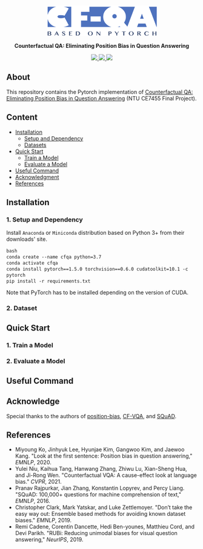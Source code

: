 <br />
<p align="center">
  <img src="img/cfqa_logo.png" alt="logo" width="290" height="80">

  <p align="center">
  <strong>Counterfactual QA: Eliminating Position Bias in Question Answering</strong>
  </p>
</p>

<p align="center">
  <a href="">
    <img src="https://img.shields.io/badge/Paper-%F0%9F%93%83-blue">
  </a>
  <a href="">
    <img src="https://img.shields.io/badge/Slide-%F0%9F%8E%AC-green">
  </a>
  <a href="">
    <img src="https://img.shields.io/badge/%E4%B8%AD%E8%AF%91%E7%89%88-%F0%9F%90%BC-red">
  </a>
</p>

## About
This repository contains the Pytorch implementation of <a href="">Counterfactual QA: Eliminating Position Bias in Question Answering</a> (NTU CE7455 Final Project).

## Content

* [Installation](#installation)
    * [Setup and Dependency](#1-setup-and-dependencies)
    * [Datasets](#2-download-datasets)
* [Quick Start](#quick-start)
    * [Train a Model](#train-a-model)
    * [Evaluate a Model](#evaluate-a-model)
* [Useful Command](#useful-commands)
* [Acknowledgment](#acknowledgment)
* [References](#acknowledgment)

## Installation

### 1. Setup and Dependency

Install `Anaconda` or `Miniconda` distribution based on Python 3+ from their downloads' site.

```
bash
conda create --name cfqa python=3.7
conda activate cfqa
conda install pytorch==1.5.0 torchvision==0.6.0 cudatoolkit=10.1 -c pytorch
pip install -r requirements.txt
```

Note that PyTorch has to be installed depending on the version of CUDA.

### 2. Dataset


## Quick Start

### 1. Train a Model

### 2. Evaluate a Model


## Useful Command

## Acknowledge

Special thanks to the authors of [position-bias][1], [CF-VQA][2], and [SQuAD][3].


## References

* Miyoung Ko, Jinhyuk Lee, Hyunjae Kim, Gangwoo Kim, and Jaewoo Kang. "Look at the first sentence: Position bias in question answering," *EMNLP*, 2020.
* Yulei Niu, Kaihua Tang, Hanwang Zhang, Zhiwu Lu, Xian-Sheng Hua, and Ji-Rong Wen. "Counterfactual VQA: A cause-effect look at language bias." *CVPR*, 2021.
* Pranav Rajpurkar, Jian Zhang, Konstantin Lopyrev, and Percy Liang. "SQuAD: 100,000+ questions for machine comprehension of text," *EMNLP*, 2016.
* Christopher Clark, Mark Yatskar, and Luke Zettlemoyer. "Don’t take the easy way out: Ensemble based methods for avoiding known dataset biases." *EMNLP*, 2019.
* Remi Cadene, Corentin Dancette, Hedi Ben-younes, Matthieu Cord, and Devi Parikh. "RUBi: Reducing unimodal biases for visual question answering," *NeurIPS*, 2019.


[1]: https://github.com/dmis-lab/position-bias
[2]: https://github.com/yuleiniu/cfvqa
[3]: https://rajpurkar.github.io/SQuAD-explorer/
